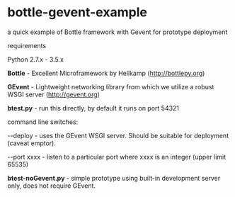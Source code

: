 # bottle-gevent-example
a quick example of Bottle framework with Gevent for prototype deployment

requirements

Python 2.7.x - 3.5.x

**Bottle** - Excellent Microframework by Hellkamp (http://bottlepy.org)

**GEvent** - Lightweight networking library from which we utilize a robust WSGI server (http://gevent.org)

**btest.py** - run this directly, by default it runs on port 54321

  command line switches:
  
  --deploy - uses the GEvent WSGI server.  Should be suitable for deployment (caveat emptor).
  
  --port xxxx - listen to a particular port where xxxx is an integer (upper limit 65535)

**btest-noGevent.py** - simple prototype using built-in development server only, does not require GEvent.
